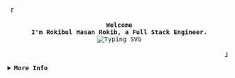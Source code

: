 <div align="justify">
  <p align="left">
    <strong>
      <samp>「</samp>
    </strong>
  </p>
  <p align="center">
    <samp>
      <b>
        Welcome
        <br />
        I'm Rokibul Hasan Rokib, a Full Stack Engineer.
      </b>
      <br />
      <img
        src="https://readme-typing-svg.demolab.com?font=Iosevka&size=16&pause=1000&color=9D7CD8&center=true&vCenter=true&width=435&lines=I+code+efficient+and+elegant+programs;Building+scalable+and+maintainable+systems;Passionate+about+open+source"
        alt="Typing SVG"
      />
    </samp>
  </p>
  <p align="right">
    <strong>
      <samp>」</samp>
    </strong>
  </p>
  <details>
    <summary>
      <samp>
        <b>More Info</b>
      </samp>
    </summary>
    <br />
    <h2></h2>
    <p align="center">
      <samp>
        [ <a href="">about me</a> .
        <a href="">projects</a> .
        <a href="https://www.linkedin.com/in/0xrokib/">contact</a> ]
      </samp>
    </p>
    <h2></h2>
    <br />
    <div align="center">
      <table>
        <tr>
          <td>
            <a href="#--------">
              <img
                align="center"
                alt="GitHub Stats"
                src="https://github-readme-stats.vercel.app/api?username=rokib97&count_private=true&show_icons=true&include_all_commits=true&hide_border=true&theme=tokyonight&hide=issues&line_height=24"
              />
            </a>
          </td>
          <td>
            <a href="#--------">
              <img
                align="center"
                alt="Top Language"
                src="https://github-readme-stats.vercel.app/api/top-langs/?username=0xRokib&hide_progress=true&layout=compact&hide_border=true&langs_count=10&theme=tokyonight&exclude_repo=repo1,repo2"
              />
            </a>
          </td>
        </tr>
      </table>
    </div>
    <br />
    <div align="center">
      <a href="#--------">
        <img
          src="https://github-readme-streak-stats.herokuapp.com/?user=0xRokib&hide_border=true&theme=tokyonight"
          alt="GitHub Streak Stats"
        />
      </a>
    </div>
    <br />
    <div align="center">
      <a href="#--------">
        <img
          src="https://github-profile-trophy.vercel.app/?username=0xRokib&theme=tokyonight&no-frame=true&column=4&margin-w=15&margin-h=15"
          alt="GitHub Trophies"
        />
      </a>
    </div>
  </details>
</div>
